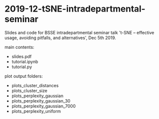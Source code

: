 # 2019-12-tSNE-intradepartmental-seminar
Slides and code for BSSE intradepartmental seminar talk 't-SNE – effective usage, avoiding pitfalls, and alternatives', Dec 5th 2019.


main contents:
- slides.pdf
- tutorial.ipynb
- tutorial.py

plot output folders:
- plots_cluster_distances
- plots_cluster_size
- plots_perplexity_gaussian
- plots_perplexity_gaussian_30
- plots_perplexity_gaussian_7000
- plots_perplexity_uniform
